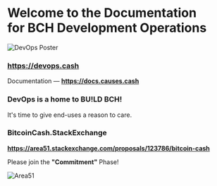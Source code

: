 # Welcome to the Documentation<br>for BCH Development Operations

![DevOps Poster](https://devops.cash/poster.jpg?1582376269)

### https://devops.cash

Documentation — __https://docs.causes.cash__

### DevOps is a home to BU!LD BCH!

It's time to give end-uses a reason to care.

### BitcoinCash.StackExchange

__https://area51.stackexchange.com/proposals/123786/bitcoin-cash__

Please join the __"Commitment"__ Phase!

![Area51](https://i.imgur.com/DFj8POr.png)

